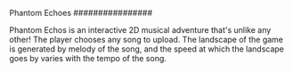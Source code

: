 Phantom Echoes
################

Phantom Echos is an interactive 2D musical adventure that's
unlike any other!  The player chooses any song to upload. The 
landscape of the game is generated by melody of the song, and
the speed at which the landscape goes by varies with the tempo
of the song.
